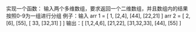 实现一个函数：
输入两个多维数组，要求返回一个二维数组，并且数组内的结果按照0-9为一组进行分组
例子：输入 arr 1 = [ 1, [2,4], [44], [22,21] ]
arr 2 = [ 2, [6], [55], [ 33, [32,31] ] ]
输出：[ [1,2,4,6], [21,22], [31,32,33], [44], [55] ]

